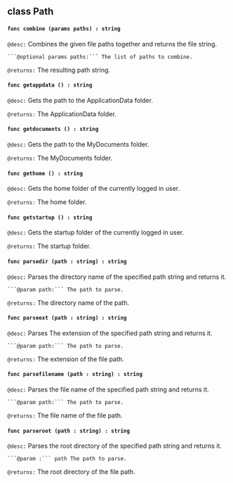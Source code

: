 ## class Path

#### ```func combine (params paths) : string```


```@desc:``` Combines the given file paths together and returns the file string.

	```@optional params paths:``` The list of paths to combine.
```@returns:``` The resulting path string.

#### ```func getappdata () : string```


```@desc:``` Gets the path to the ApplicationData folder.

```@returns:``` The ApplicationData folder.

#### ```func getdocuments () : string```


```@desc:``` Gets the path to the MyDocuments folder.

```@returns:``` The MyDocuments folder.

#### ```func gethome () : string```


```@desc:``` Gets the home folder of the currently logged in user.

```@returns:``` The home folder.

#### ```func getstartup () : string```


```@desc:``` Gets the startup folder of the currently logged in user.

```@returns:``` The startup folder.

#### ```func parsedir (path : string) : string```


```@desc:``` Parses the directory name of the specified path string and returns it.

	```@param path:``` The path to parse.
```@returns:``` The directory name of the path.

#### ```func parseext (path : string) : string```


```@desc:``` Parses The extension of the specified path string and returns it.

	```@param path:``` The path to parse.
```@returns:``` The extension of the file path.

#### ```func parsefilename (path : string) : string```


```@desc:``` Parses the file name of the specified path string and returns it.

	```@param path:``` The path to parse.
```@returns:``` The file name of the file path.

#### ```func parseroot (path : string) : string```


```@desc:``` Parses the root directory of the specified path string and returns it.

	```@param :``` path The path to parse.
```@returns:``` The root directory of the file path.

